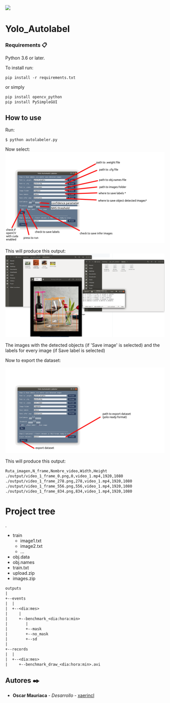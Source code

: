 ![](https://user-images.githubusercontent.com/13696193/43165867-fe02e3b2-8f62-11e8-9fd0-cc7c86b11772.png)




# Yolo_Autolabel



### Requirements 📋

Python 3.6 or later.


To install run:

```
pip install -r requirements.txt
```
or simply
```
pip install opencv_python
pip install PySimpleGUI
```

## How to use 

Run:
```
$ python autolabeler.py
```
Now select:
![tutorial_1](/github_images/img1.png)


This will produce this output:
![tutorial_2](/github_images/img2.png)

The images with the detected objects (if 'Save image' is selected) and the labels for every image (if Save label is selected)

Now to export the dataset:

![tutorial_3](/github_images/img3.png)

This will produce this output:

```
Ruta_imagen,N_frame,Nombre_video,Width,Height
./output/video_1_frame_0.png,0,video_1.mp4,1920,1080
./output/video_1_frame_278.png,278,video_1.mp4,1920,1080
./output/video_1_frame_556.png,556,video_1.mp4,1920,1080
./output/video_1_frame_834.png,834,video_1.mp4,1920,1080
```

# Project tree

.
 * train
   * image1.txt
   * image2.txt
   * ...
 * obj.data
 * obj.names
 * train.txt
 * upload.zip
 * images.zip


```
outputs
|
+--events
|  |
|  +--<dia:mes>
|     |
|     +--benchmark_<dia:hora:min>
|        |
|        +--mask
|        +--no_mask
|        +--sd
|
+--records
|  |
|  +--<dia:mes>
|     +--benchmark_draw_<dia:hora:min>.avi
```



## Autores ✒️
* **Oscar Mauriaca** - *Desarrollo* - [xaerincl](https://github.com/xaerincl)
